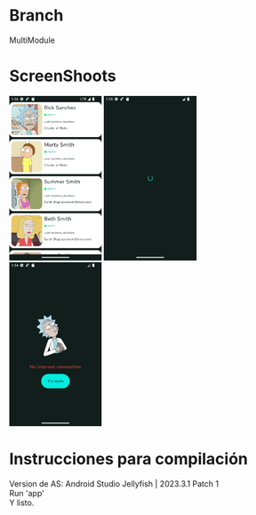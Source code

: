 # Branch
MultiModule

# ScreenShoots
<img src="images/success_state.png" alt="drawing" width="33%"/>
<img src="images/loading_state.png" alt="drawing" width="33%"/>
<img src="images/error_state.png" alt="drawing" width="33%"/>


# Instrucciones para compilación
<p>Version de AS: Android Studio Jellyfish | 2023.3.1 Patch 1 <br>
Run 'app'  <br>
Y listo.</p>